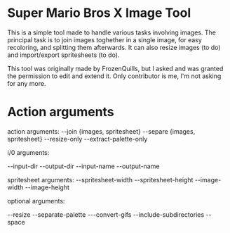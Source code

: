 # Super Mario Bros X Image Tool

This is a simple tool made to handle various tasks involving images. The principal task is to join images toghether in a single image, for easy recoloring, and splitting them afterwards. It can also resize images (to do) and import/export spritesheets (to do).

This tool was originally made by FrozenQuills, but I asked and was granted the permission to edit and extend it. Only contributor is me, I'm not asking for any more. 

# Action arguments

action arguments: 
--join {images, spritesheet}
--separe {images, spritesheet}
--resize-only
--extract-palette-only

i/0 arguments:

--input-dir
--output-dir
--input-name
--output-name

spritesheet arguments:
--spritesheet-width
--spritesheet-height
--image-width
--image-height

optional arguments:

--resize
--separate-palette
---convert-gifs
--include-subdirectories
--space
